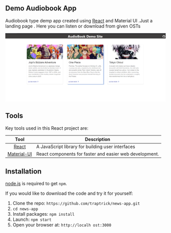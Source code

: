 ## Demo Audiobook App

Audiobook type demp app created using [React](http://facebook.github.io/react/index.html) and Material UI .Just a landing page . Here you can listen or download from given OSTs

![screenshot](https://github.com/ckr-Harsh/Audiobook/blob/main/screenshot.PNG)

## Tools

Key tools used in this React project are:

|                        Tool                         | Description                                             |
| :-------------------------------------------------: | ------------------------------------------------------- |
| [React](http://facebook.github.io/react/index.html) | A JavaScript library for building user interfaces       |
|       [Material-UI](https://material-ui.com/)       | React components for faster and easier web development. |

## Installation

[node.js](http://nodejs.org/download/) is required to get `npm`.

If you would like to download the code and try it for yourself:

1. Clone the repo: `https://github.com/traptrick/news-app.git`
2. `cd news-app`
3. Install packages: `npm install`
4. Launch: `npm start`
5. Open your browser at: `http://localh ost:3000`
